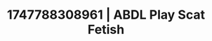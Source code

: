 ---
categories:
- Whispered desires
- Delirious pleasure
- Authentic sex
- Barefoot beauty
- Smudged makeup
image: /assets/images/1747788308961.jpg
layout: post
seo:
  description: Featured content with sensual Scat Fetish, ABDL Play. HD images available.
  keywords: Scat Fetish, ABDL Play
  og_image: /assets/images/1747788308961.jpg
  schema_type: VisualArtwork
tags:
- '#1747788308961'
- ABDL Play
- Scat Fetish
title: 1747788308961 | ABDL Play Scat Fetish
---